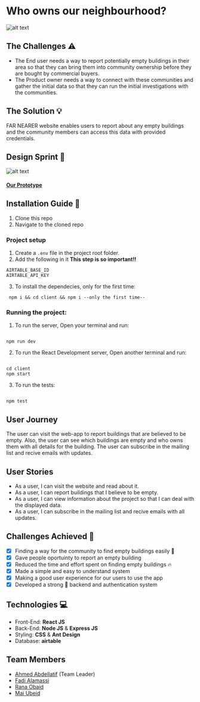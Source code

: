 # **Who owns our neighbourhood?**

![alt text](https://imgur.com/dlagXPw.png)

## **The Challenges** :warning:

- The End user needs a way to report potentially empty buildings in their area so that they can bring them into community ownership before they are bought by commercial buyers.
- The Product owner needs a way to connect with these communities and gather the initial data so that they can run the initial investigations with the communities.

## **The Solution** :bulb:

FAR NEARER website enables users to report about any empty buildings and the community members can access this data with provided credentials.

## **Design Sprint** :art:

![alt text](https://imgur.com/VyiQXWt.png)

#### [Our Prototype](https://www.figma.com/proto/3p0arBhByl0QwtLyjqumke/Far-Nearer?node-id=11%3A0&scaling=min-zoom)

## Installation Guide :wrench:

1. Clone this repo
2. Navigate to the cloned repo

### Project setup

1. Create a `.env` file in the project root folder.
2. Add the following in it **This step is so important!!**

```
AIRTABLE_BASE_ID
AIRTABLE_API_KEY
```

3. To install the dependecies, only for the first time:

```
 npm i && cd client && npm i --only the first time--

```

### Running the project:

1. To run the server, Open your terminal and run:

```

npm run dev

```

2. To run the React Development server, Open another terminal and run:

```

cd client
npm start

```

3. To run the tests:

```

npm test

```

## **User Journey**

The user can visit the web-app to report buildings that are believed to be empty. Also, the user can see which buildings are empty and who owns them with all details for the building. The user can subscribe in the mailing list and recive emails with updates.

## **User Stories**

- As a user, I can visit the website and read about it.
- As a user, I can report buildings that I believe to be empty.
- As a user, I can view information about the project so that I can deal with the displayed data.
- As a user, I can subscribe in the mailing list and recive emails with all updates.

## Challenges Achieved :tada:

- [x] Finding a way for the community to find empty buildings easily :100:
- [x] Gave people oportuinty to report an empty building
- [x] Reduced the time and effort spent on finding empty buildings :fire:
- [x] Made a simple and easy to understand system
- [x] Making a good user experience for our users to use the app
- [x] Developed a strong :muscle: backend and authentication system

## **Technologies** :computer:

- Front-End: **React JS**
- Back-End: **Node JS** & **Express JS**
- Styling: **CSS** & **Ant Design**
- Database: **airtable**

## **Team Members**

- [Ahmed Abdellatif](https://github.com/ahmedisam99) (Team Leader)
- [Fadi Alamassi](https://github.com/FadiAlamassi)
- [Rana Obaid](https://github.com/ranasobeid95)
- [Mai Ubeid](https://github.com/MaiUbeid)
